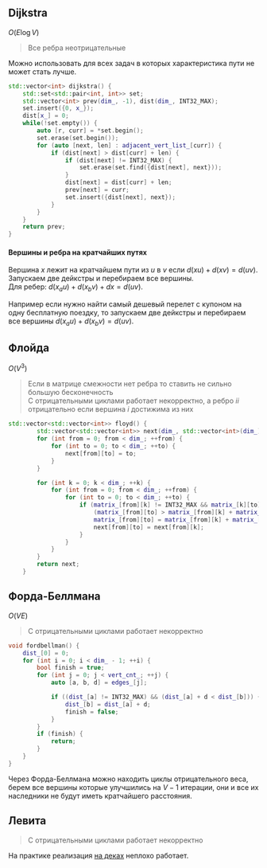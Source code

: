 ## Dijkstra
$O(E\log{V})$
> Все ребра неотрицательные

Можно использовать для всех задач в которых характеристика пути не может стать лучше.

```cpp
std::vector<int> dijkstra() {
    std::set<std::pair<int, int>> set;
    std::vector<int> prev(dim_, -1), dist(dim_, INT32_MAX);
    set.insert({0, x_});
    dist[x_] = 0;
    while(!set.empty()) {
        auto [r, curr] = *set.begin();
        set.erase(set.begin());
        for (auto [next, len] : adjacent_vert_list_[curr]) {
            if (dist[next] > dist[curr] + len) {
                if (dist[next] != INT32_MAX) {
                    set.erase(set.find({dist[next], next}));
                }
                dist[next] = dist[curr] + len;
                prev[next] = curr;
                set.insert({dist[next], next});
            }
        }
    }
    return prev;
}
```

#### Вершины и ребра на кратчайших путях

Вершина $x$ лежит на кратчайшем пути из $u$ в $v$ если $d(xu) + d(xv) = d(uv)$. Запускаем две дейкстры и перебираем все вершины.  
Для ребер: $d(x_au) + d(x_bv) + dx = d(uv)$.

Например если нужно найти самый дешевый перелет с купоном на одну бесплатную поездку, то запускаем две дейкстры и перебираем все вершины $d(x_au) + d(x_bv) = d(uv)$.

## Флойда
$O(V^3)$
> Если в матрице смежности нет ребра то ставить не сильно большую бесконечность  
> С отрицательными циклами работает некорректно, а ребро $ii$ отрицательно если вершина $i$ достижима из них  


```cpp
std::vector<std::vector<int>> floyd() {
        std::vector<std::vector<int>> next(dim_, std::vector<int>(dim_));    //восстановление пути
        for (int from = 0; from < dim_; ++from) {
            for (int to = 0; to < dim_; ++to) {
                next[from][to] = to;
            }
        }

        for (int k = 0; k < dim_; ++k) {
            for (int from = 0; from < dim_; ++from) {
                for (int to = 0; to < dim_; ++to) {
                    if (matrix_[from][k] != INT32_MAX && matrix_[k][to] != INT32_MAX &&
                        (matrix_[from][to] > matrix_[from][k] + matrix_[k][to])) {
                        matrix_[from][to] = matrix_[from][k] + matrix_[k][to];
                        next[from][to] = next[from][k];
                    }
                }
            }
        }
        return next;
    }
```

## Форда-Беллмана
$O(VE)$
> С отрицательными циклами работает некорректно  

```cpp
void fordbellman() {
    dist_[0] = 0;
    for (int i = 0; i < dim_ - 1; ++i) {
        bool finish = true;
        for (int j = 0; j < vert_cnt_; ++j) {
            auto [a, b, d] = edges_[j];

            if ((dist_[a] != INT32_MAX) && (dist_[a] + d < dist_[b])) {
                dist_[b] = dist_[a] + d;
                finish = false;
            }
        }
        if (finish) {
            return;
        }
    }
}
```
Через Форда-Беллмана можно находить циклы отрицательного веса, берем все вершины которые улучшились на $V - 1$ итерации, они и все их наследники не будут иметь кратчайшего расстояния.


## Левита
> С отрицательными циклами работает некорректно 

На практике реализация [на деках](https://e-maxx.ru/algo/levit_algorithm) неплохо работает.
